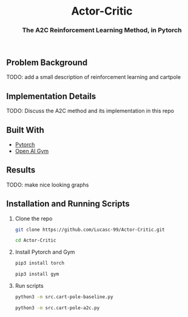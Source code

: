 
<p align="center">
  <h1 align="center">Actor-Critic</h1>
  <h3 align="center">The A2C Reinforcement Learning Method, in Pytorch</h3>
</p>
<br />



<!-- ABOUT THE PROJECT -->
## Problem Background
TODO: add a small description of reinforcement learning and cartpole

## Implementation Details
TODO: Discuss the A2C method and its implementation in this repo

## Built With

* [Pytorch](https://pytorch.org/)
* [Open AI Gym](https://gym.openai.com/)

<!-- Results -->
## Results
TODO: make nice looking graphs 

<!-- Usage -->

## Installation and Running Scripts

1. Clone the repo
   ```sh
   git clone https://github.com/Lucasc-99/Actor-Critic.git
   ```
   ```sh
   cd Actor-Critic
   ```
   
2. Install Pytorch and Gym
   ```sh
   pip3 install torch
   ```
   
   ```sh
   pip3 install gym
   ```
 
3. Run scripts
   ```sh
   python3 -m src.cart-pole-baseline.py
   ```
   ```sh
   python3 -m src.cart-pole-a2c.py
   ```

